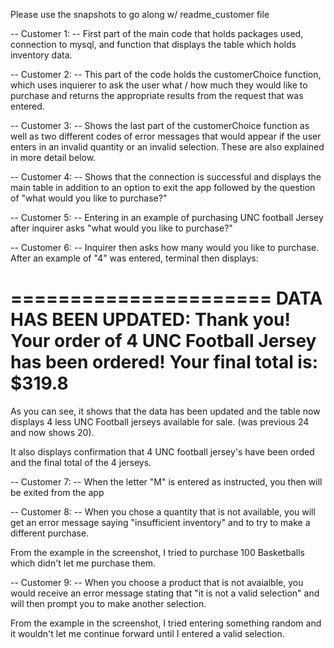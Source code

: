 Please use the snapshots to go along w/ readme_customer file

-- Customer 1: --
First part of the main code that holds packages used, connection to mysql, and function that displays the table which holds inventory data.


-- Customer 2: --
This part of the code holds the customerChoice function, which uses inquierer to ask the user what / how much they would like to purchase and returns the appropriate results from the request that was entered.


-- Customer 3: --
Shows the last part of the customerChoice function as well as two different codes of error messages that would appear if the user enters in an invalid quantity or an invalid selection. These are also explained in more detail below.


-- Customer 4: --
Shows that the connection is successful and displays the main table in addition to an option to exit the app followed by the question of "what would you like to purchase?" 


-- Customer 5: --
Entering in an example of purchasing UNC football Jersey after inquirer asks "what would you like to purchase?"


-- Customer 6: --
Inquirer then asks how many would you like to purchase. After an example of "4" was entered, terminal then displays:

======================
DATA HAS BEEN UPDATED:
Thank you! Your order of 4 UNC Football Jersey has been ordered!
Your final total is: $319.8
======================

As you can see, it shows that the data has been updated and the table now displays 4 less UNC Football jerseys available for sale. (was previous 24 and now shows 20).

It also displays confirmation that 4 UNC football jersey's have been orded and the final total of the 4 jerseys.


-- Customer 7: --
When the letter "M" is entered as instructed, you then will be exited from the app


-- Customer 8: --
When you chose a quantity that is not available, you will get an error message saying "insufficient inventory" and to try to make a different purchase. 

From the example in the screenshot, I tried to purchase 100 Basketballs which didn't let me purchase them. 


-- Customer 9: --
When you choose a product that is not avaialble, you would receive an error message stating that "it is not a valid selection" and will then prompt you to make another selection.

From the example in the screenshot, I tried entering something random and it wouldn't let me continue forward until I entered a valid selection.
